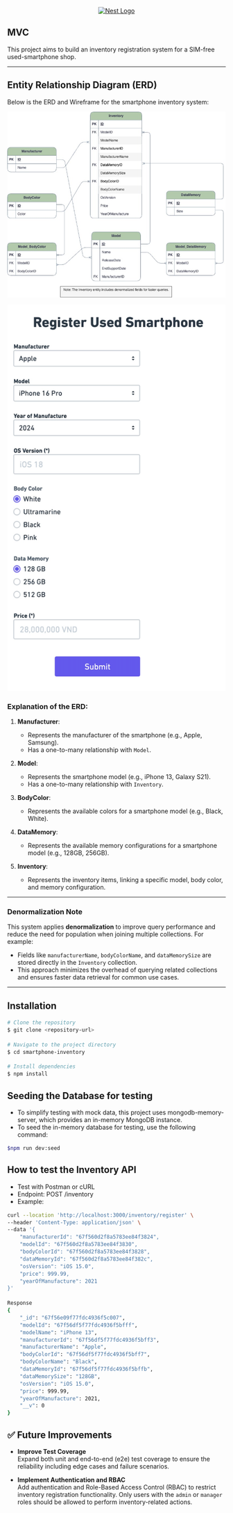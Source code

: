 <p align="center">
  <a href="http://nestjs.com/" target="blank"><img src="https://nestjs.com/img/logo_text.svg" width="320" alt="Nest Logo" /></a>
</p>

## MVC

This project aims to build an inventory registration system for a SIM-free used-smartphone shop.

---

## Entity Relationship Diagram (ERD)

Below is the ERD and Wireframe for the smartphone inventory system:

![ERD Diagram](./diagram/inventory_ERD.jpg)

![Wireframe](./diagram/inventory_wireframe.jpg)

### Explanation of the ERD:

1. **Manufacturer**:

   - Represents the manufacturer of the smartphone (e.g., Apple, Samsung).
   - Has a one-to-many relationship with `Model`.

2. **Model**:

   - Represents the smartphone model (e.g., iPhone 13, Galaxy S21).
   - Has a one-to-many relationship with `Inventory`.

3. **BodyColor**:

   - Represents the available colors for a smartphone model (e.g., Black, White).

4. **DataMemory**:

   - Represents the available memory configurations for a smartphone model (e.g., 128GB, 256GB).

5. **Inventory**:
   - Represents the inventory items, linking a specific model, body color, and memory configuration.

---

### Denormalization Note

This system applies **denormalization** to improve query performance and reduce the need for population when joining multiple collections. For example:

- Fields like `manufacturerName`, `bodyColorName`, and `dataMemorySize` are stored directly in the `Inventory` collection.
- This approach minimizes the overhead of querying related collections and ensures faster data retrieval for common use cases.

---

## Installation

```bash
# Clone the repository
$ git clone <repository-url>

# Navigate to the project directory
$ cd smartphone-inventory

# Install dependencies
$ npm install

```

## Seeding the Database for testing

- To simplify testing with mock data, this project uses mongodb-memory-server, which provides an in-memory MongoDB instance.
- To seed the in-memory database for testing, use the following command:

```bash
$npm run dev:seed
```

## How to test the Inventory API

- Test with Postman or cURL
- Endpoint: POST /inventory
- Example:

```bash
curl --location 'http://localhost:3000/inventory/register' \
--header 'Content-Type: application/json' \
--data '{
    "manufacturerId": "67f560d2f8a5783ee84f3824",
    "modelId": "67f560d2f8a5783ee84f3830",
    "bodyColorId": "67f560d2f8a5783ee84f3828",
    "dataMemoryId": "67f560d2f8a5783ee84f382c",
    "osVersion": "iOS 15.0",
    "price": 999.99,
    "yearOfManufacture": 2021
}'

Response
{
    "_id": "67f56e09f77fdc4936f5c007",
    "modelId": "67f56df5f77fdc4936f5bfff",
    "modelName": "iPhone 13",
    "manufacturerId": "67f56df5f77fdc4936f5bff3",
    "manufacturerName": "Apple",
    "bodyColorId": "67f56df5f77fdc4936f5bff7",
    "bodyColorName": "Black",
    "dataMemoryId": "67f56df5f77fdc4936f5bffb",
    "dataMemorySize": "128GB",
    "osVersion": "iOS 15.0",
    "price": 999.99,
    "yearOfManufacture": 2021,
    "__v": 0
}
```

## ✅ Future Improvements

- **Improve Test Coverage**  
  Expand both unit and end-to-end (e2e) test coverage to ensure the reliability including edge cases and failure scenarios.

- **Implement Authentication and RBAC**  
  Add authentication and Role-Based Access Control (RBAC) to restrict inventory registration functionality. Only users with the `admin` or `manager` roles should be allowed to perform inventory-related actions.
